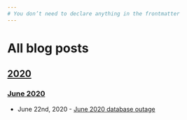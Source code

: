 ```yaml
---
# You don’t need to declare anything in the frontmatter
---
```


# All blog posts

## [2020](/blog/2020)

### [June 2020](/blog/2020/06)

* June 22nd, 2020 - [June 2020 database outage](/blog/2020/06/22/june-database-outage)
